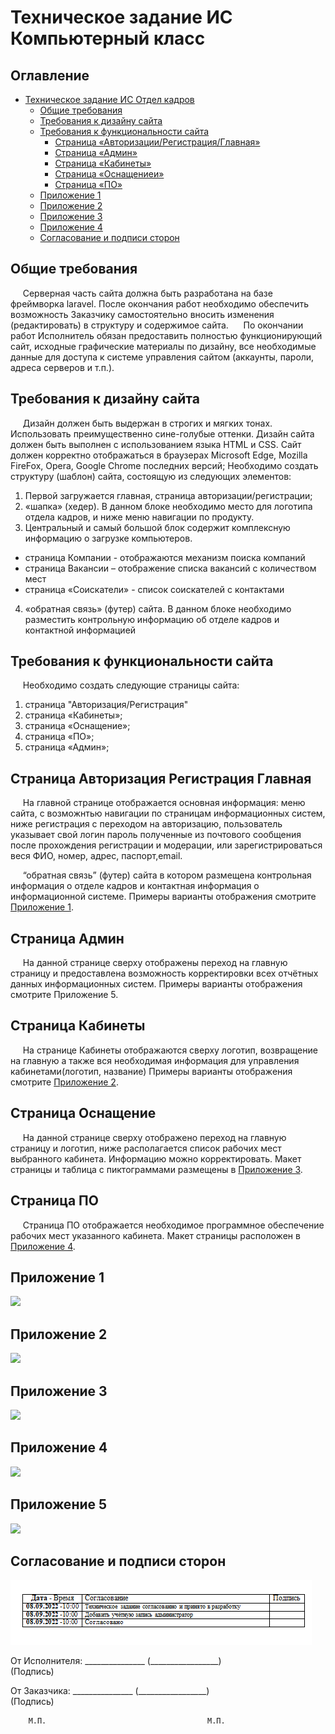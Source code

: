 # Техническое задание ИС Компьютерный класс


<!-- TOC-START -->
## Оглавление

- [Техническое задание ИС Отдел кадров](#Техническое-задание-ИС-Отдел-кадров)
  - [Общие требования](#Общие-требования)
  - [Требования к дизайну сайта](#Требования-к-дизайну-сайта)
  - [Требования к функциональности сайта](#Требования-к-функциональности-сайта)
    - [Страница «Авторизации/Регистрация/Главная»](#Страница-Авторизация-Регистрация-Главная)
    - [Страница «Админ»](#Страница-Админ)
    - [Страница «Кабинеты»](#Страница-Кабинеты)
    - [Страница «Оснащениеи»](#Страница-Оснащение)
    - [Cтраница «ПО»](#Страница-ПО)
  - [Приложение 1](#Приложение-1)
  - [Приложение 2](#Приложение-2)
  - [Приложение 3](#Приложение-3)
  - [Приложение 4](#Приложение-4)
  - [Согласование и подписи сторон](#Согласование-и-подписи-сторон)
<!-- TOC-END -->


## Общие требования

&nbsp;&nbsp;&nbsp;&nbsp;&nbsp;Серверная часть сайта должна быть разработана на базе фреймворка laravel. После окончания работ необходимо обеспечить возможность Заказчику самостоятельно вносить изменения (редактировать) в структуру и содержимое сайта.
&nbsp;&nbsp;&nbsp;&nbsp;&nbsp;По окончании работ Исполнитель обязан предоставить полностью функционирующий сайт, исходные графические материалы по дизайну, все необходимые данные для доступа к системе управления сайтом (аккаунты, пароли, адреса серверов и т.п.).


## Требования к дизайну сайта

&nbsp;&nbsp;&nbsp;&nbsp;&nbsp;Дизайн должен быть выдержан в строгих и мягких тонах. Использовать преимущественно сине-голубые оттенки. Дизайн сайта должен быть выполнен с использованием языка HTML и CSS.
Сайт должен корректно отображаться в браузерах Microsoft Edge, Mozilla FireFox, Opera, Google Chrome последних версий; 
Необходимо создать структуру (шаблон) сайта, состоящую из следующих элементов:
1.	Первой загружается главная, страница авторизации/регистрации;
2.	«шапка» (хедер). В данном блоке необходимо место для логотипа отдела кадров, и ниже меню навигации по продукту.
3.	Центральный и самый большой блок содержит комплексную информацию о загрузке компьютеров.
- страница Компании - отображаются механизм поиска компаний 
- страница Вакансии – отображение списка вакансий с количеством мест
- страница «Соискатели» - список соискателей с контактами
4.	«обратная связь» (футер) сайта. В данном блоке необходимо разместить контрольную информацию об отделе кадров и контактной информацией 


## Требования к функциональности сайта

&nbsp;&nbsp;&nbsp;&nbsp;&nbsp;Необходимо создать следующие страницы сайта:
1.	страница "Авторизация/Регистрация"
2.	страница «Кабинеты»;
3.	страница «Оснащение»;
4.	страница «ПО»;
5.	страница «Админ»;
 
## Страница Авторизация Регистрация Главная
&nbsp;&nbsp;&nbsp;&nbsp;&nbsp;На главной странице отображается основная информация: меню сайта, с возможнтью навигации по страницам информационных систем, ниже регистрация с переходом на авторизацию, пользователь указывает свой логин пароль полученные из почтового сообщения после прохождения регистрации и модерации, или зарегистрироваться веся ФИО, номер, адрес, паспорт,email. 

&nbsp;&nbsp;&nbsp;&nbsp;&nbsp;“обратная связь” (футер) сайта в котором размещена контрольная  информация о отделе кадров и контактная информация о информационной системе.
Примеры варианты отображения смотрите [Приложение 1](#Приложение-1).


## Страница Админ
&nbsp;&nbsp;&nbsp;&nbsp;&nbsp;На данной странице сверху отображены переход на главную страницу и предоставлена возможность корректировки всех отчётных данных информационных систем. Примеры варианты отображения смотрите Приложение 5.

## Страница Кабинеты
&nbsp;&nbsp;&nbsp;&nbsp;&nbsp;На странице Кабинеты отображаются сверху логотип, возвращение на главную а также вся необходимая информация для управления кабинетами(логотип, название)
Примеры варианты отображения смотрите [Приложение 2](#Приложение-2).



## Страница Оснащение
&nbsp;&nbsp;&nbsp;&nbsp;&nbsp;На данной странице сверху отображено переход на главную страницу и логотип, ниже располагается список рабочих мест выбранного кабинета.
 Информацию можно корректировать. Макет страницы и таблица с пиктограммами размещены в [Приложение 3](#Приложение-3).



## Страница ПО
&nbsp;&nbsp;&nbsp;&nbsp;&nbsp;Страница ПО отображается необходимое программное обеспечение рабочих мест указанного кабинета.
 Макет страницы расположен в [Приложение 4](#Приложение-4).
 




## Приложение 1



 <image src = "https://github.com/Dinastyfun2/TZ/blob/main/Авторизация%2CРегистрация.png">



## Приложение 2



 <image src = "https://github.com/Dinastyfun2/TZ/blob/main/Кабинеты.png">



## Приложение 3



  <image src = "https://github.com/Dinastyfun2/TZ/blob/main/Оснащение.png">



## Приложение 4



  <image src = "https://github.com/Dinastyfun2/TZ/blob/main/ПО.png">




## Приложение 5



   <image src = "https://github.com/Dinastyfun2/TZ/blob/main/Админ.png">




## Согласование и подписи сторон



  ![alt tag](https://github.com/vishhh1/vishhh1/blob/main/Screenshot_1.png?raw=true)

От  Исполнителя:  _______________ (_________________)      	
                                      (Подпись)              			


От Заказчика: 
_______________ (_________________)      		 
                     (Подпись)                  				
         

         
        М.П.               						М.П.
